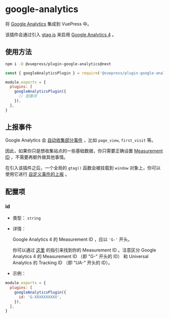 # google-analytics

将 [Google Analytics](https://analytics.google.com/) 集成到 VuePress 中。

该插件会通过引入 [gtag.js](https://developers.google.com/analytics/devguides/collection/gtagjs) 来启用 [Google Analytics 4](https://support.google.com/analytics/answer/10089681) 。

## 使用方法

```bash
npm i -D @vuepress/plugin-google-analytics@next
```

```js
const { googleAnalyticsPlugin } = require('@vuepress/plugin-google-analytics')

module.exports = {
  plugins: [
    googleAnalyticsPlugin({
      // 配置项
    }),
  ],
}
```

## 上报事件

Google Analytics 会 [自动收集部分事件](https://support.google.com/analytics/answer/9234069) ，比如 `page_view`, `first_visit` 等。

因此，如果你只是想收集站点的一些基础数据，你只需要正确设置 [Measurement ID](#id) ，不需要再额外做其他事情。

在引入该插件之后，一个全局的 `gtag()` 函数会被挂载到 `window` 对象上，你可以使用它进行 [自定义事件的上报](https://developers.google.com/analytics/devguides/collection/ga4/events) 。

## 配置项

### id

- 类型： `string`

- 详情：

  Google Analytics 4 的 Measurement ID ，应以 `'G-'` 开头。

  你可以通过 [这里](https://support.google.com/analytics/answer/9539598) 的指引来找到你的 Measurement ID 。注意区分 Google Analytics 4 的 Measurement ID （即 "G-" 开头的 ID） 和 Universal Analytics 的 Tracking ID （即 "UA-" 开头的 ID）。

- 示例：

```js
module.exports = {
  plugins: [
    googleAnalyticsPlugin({
      id: 'G-XXXXXXXXXX',
    }),
  ],
}
```
